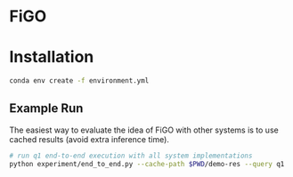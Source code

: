 # FiGO

# Installation 
```bash
conda env create -f environment.yml
```

## Example Run
The easiest way to evaluate the idea of FiGO with other systems is to use cached results (avoid extra inference time).
```bash
# run q1 end-to-end execution with all system implementations
python experiment/end_to_end.py --cache-path $PWD/demo-res --query q1
```